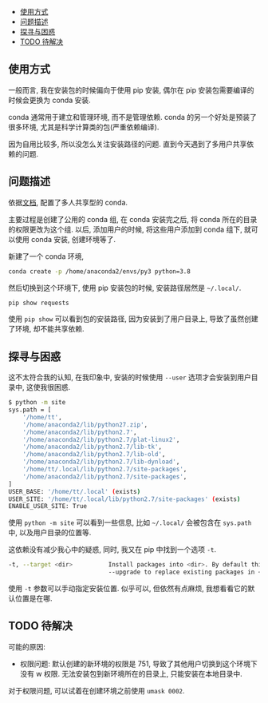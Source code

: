 <!-- TOC -->

- [使用方式](#%E4%BD%BF%E7%94%A8%E6%96%B9%E5%BC%8F)
- [问题描述](#%E9%97%AE%E9%A2%98%E6%8F%8F%E8%BF%B0)
- [探寻与困惑](#%E6%8E%A2%E5%AF%BB%E4%B8%8E%E5%9B%B0%E6%83%91)
- [TODO 待解决](#todo-%E5%BE%85%E8%A7%A3%E5%86%B3)

<!-- /TOC -->

## 使用方式

一般而言, 我在安装包的时候偏向于使用 pip 安装, 偶尔在 pip 安装包需要编译的时候会更换为 conda 安装.

conda 通常用于建立和管理环境, 而不是管理依赖. conda 的另一个好处是预装了很多环境, 尤其是科学计算类的包(严重依赖编译).

因为自用比较多, 所以没怎么关注安装路径的问题. 直到今天遇到了多用户共享依赖的问题.

## 问题描述

依据[文档](https://docs.anaconda.com/anaconda/install/multi-user/), 配置了多人共享型的 conda.

主要过程是创建了公用的 conda 组, 在 conda 安装完之后, 将 conda 所在的目录的权限更改为这个组.
以后, 添加用户的时候, 将这些用户添加到 conda 组下, 就可以使用 conda 安装, 创建环境等了.

新建了一个 conda 环境,

```bash
conda create -p /home/anaconda2/envs/py3 python=3.8
```

然后切换到这个环境下, 使用 pip 安装包的时候, 安装路径居然是 `~/.local/`.

```bash
pip show requests
```

使用 `pip show` 可以看到包的安装路径, 因为安装到了用户目录上, 导致了虽然创建了环境, 却不能共享依赖.

## 探寻与困惑

这不太符合我的认知, 在我印象中, 安装的时候使用 `--user` 选项才会安装到用户目录中, 这使我很困惑.

```bash
$ python -m site
sys.path = [
    '/home/tt',
    '/home/anaconda2/lib/python27.zip',
    '/home/anaconda2/lib/python2.7',
    '/home/anaconda2/lib/python2.7/plat-linux2',
    '/home/anaconda2/lib/python2.7/lib-tk',
    '/home/anaconda2/lib/python2.7/lib-old',
    '/home/anaconda2/lib/python2.7/lib-dynload',
    '/home/tt/.local/lib/python2.7/site-packages',
    '/home/anaconda2/lib/python2.7/site-packages',
]
USER_BASE: '/home/tt/.local' (exists)
USER_SITE: '/home/tt/.local/lib/python2.7/site-packages' (exists)
ENABLE_USER_SITE: True
```

使用 `python -m site` 可以看到一些信息, 比如 `~/.local/` 会被包含在 `sys.path` 中, 以及用户目录的位置等.

这依赖没有减少我心中的疑惑, 同时, 我又在 pip 中找到一个选项 `-t`.

```bash
-t, --target <dir>          Install packages into <dir>. By default this will not replace existing files/folders in <dir>. Use
                            --upgrade to replace existing packages in <dir> with new versions.
```

使用 `-t` 参数可以手动指定安装位置. 似乎可以, 但依然有点麻烦, 我想看看它的默认位置是在哪.

## TODO 待解决

可能的原因:

- 权限问题:
  默认创建的新环境的权限是 751, 导致了其他用户切换到这个环境下没有 w 权限.
  无法安装包到新环境所在的目录上, 只能安装在本地目录中.

对于权限问题, 可以试着在创建环境之前使用 `umask 0002`.
